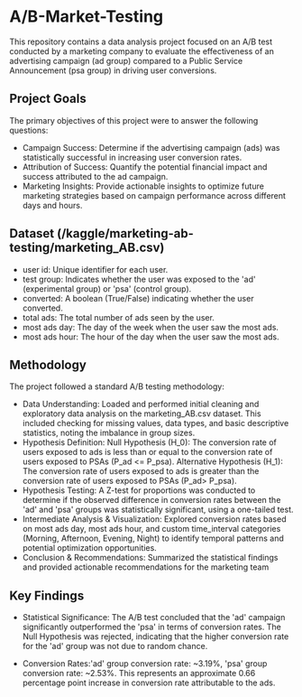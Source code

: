 # A/B-Market-Testing
This repository contains a data analysis project focused on an A/B test conducted by a marketing company to evaluate the effectiveness of an advertising campaign (ad group) compared to a Public Service Announcement (psa group) in driving user conversions.

## Project Goals
The primary objectives of this project were to answer the following questions:
* Campaign Success: Determine if the advertising campaign (ads) was statistically successful in increasing user conversion rates.
* Attribution of Success: Quantify the potential financial impact and success attributed to the ad campaign.
* Marketing Insights: Provide actionable insights to optimize future marketing strategies based on campaign performance across different days and hours.

## Dataset (/kaggle/marketing-ab-testing/marketing_AB.csv)
* user id: Unique identifier for each user.
* test group: Indicates whether the user was exposed to the 'ad' (experimental group) or 'psa' (control group).
* converted: A boolean (True/False) indicating whether the user converted.
* total ads: The total number of ads seen by the user.
* most ads day: The day of the week when the user saw the most ads.
* most ads hour: The hour of the day when the user saw the most ads.

## Methodology
The project followed a standard A/B testing methodology:
* Data Understanding: Loaded and performed initial cleaning and exploratory data analysis on the marketing_AB.csv dataset. This included checking for missing values, data types, and basic descriptive statistics, noting the imbalance in group sizes.
* Hypothesis Definition:
Null Hypothesis (H_0): The conversion rate of users exposed to ads is less than or equal to the conversion rate of users exposed to PSAs (P_ad <= P_psa). Alternative Hypothesis (H_1): The conversion rate of users exposed to ads is greater than the conversion rate of users exposed to PSAs (P_ad> P_psa).
* Hypothesis Testing: A Z-test for proportions was conducted to determine if the observed difference in conversion rates between the 'ad' and 'psa' groups was statistically significant, using a one-tailed test.
* Intermediate Analysis & Visualization: Explored conversion rates based on most ads day, most ads hour, and custom time_interval categories (Morning, Afternoon, Evening, Night) to identify temporal patterns and potential optimization opportunities.
* Conclusion & Recommendations: Summarized the statistical findings and provided actionable recommendations for the marketing team

## Key Findings
* Statistical Significance: The A/B test concluded that the 'ad' campaign significantly outperformed the 'psa' in terms of conversion rates. The Null Hypothesis was rejected, indicating that the higher conversion rate for the 'ad' group was not due to random chance.

* Conversion Rates:'ad' group conversion rate: ~3.19%, 'psa' group conversion rate: ~2.53%. This represents an approximate 0.66 percentage point increase in conversion rate attributable to the ads.

